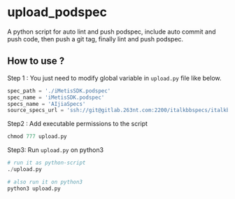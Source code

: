 # upload_podspec

A python script for auto lint and push podspec, include auto commit and push code, then push a git tag, finally lint and push podspec.

## How to use ?

Step 1 : You just need to modify global variable in `upload.py` file like below.

```python 
spec_path = './iMetisSDK.podspec'
spec_name = 'iMetisSDK.podspec'
specs_name = 'AIjiaSpecs'
source_specs_url = 'ssh://git@gitlab.263nt.com:2200/italkbbspecs/italkbbspecs.git'
```

Step2 : Add executable permissions to the script

```python
chmod 777 upload.py
```

Step3: Run `upload.py` on python3

```python
# run it as python-script 
./upload.py 

# also run it on python3
python3 upload.py
```

